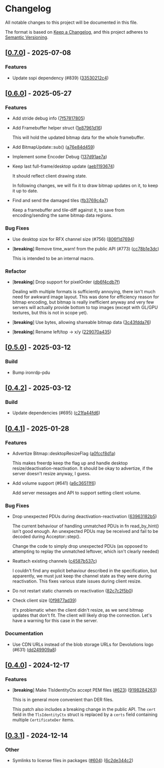 # Changelog

All notable changes to this project will be documented in this file.

The format is based on [Keep a Changelog](https://keepachangelog.com/en/1.0.0/),
and this project adheres to [Semantic Versioning](https://semver.org/spec/v2.0.0.html).


## [[0.7.0](https://github.com/Devolutions/IronRDP/compare/ironrdp-server-v0.6.1...ironrdp-server-v0.7.0)] - 2025-07-08

### <!-- 1 -->Features

- Update sspi dependency (#839) ([33530212c4](https://github.com/Devolutions/IronRDP/commit/33530212c42bf28c875ac078ed2408657831b417)) 

## [[0.6.0](https://github.com/Devolutions/IronRDP/compare/ironrdp-server-v0.5.0...ironrdp-server-v0.6.0)] - 2025-05-27

### <!-- 1 -->Features

- Add stride debug info ([7f57817805](https://github.com/Devolutions/IronRDP/commit/7f578178056282e590179a10cd1eedb8f4d9ad63)) 

- Add Framebuffer helper struct ([1e87961d16](https://github.com/Devolutions/IronRDP/commit/1e87961d1611ed31f58b407f208295c97c0d2944)) 

  This will hold the updated bitmap data for the whole framebuffer.

- Add BitmapUpdate::sub() ([a76e84d459](https://github.com/Devolutions/IronRDP/commit/a76e84d45927d61e21c27abcfa31c4f0c7a17bbf)) 

- Implement some Encoder Debug ([137d91ae7a](https://github.com/Devolutions/IronRDP/commit/137d91ae7a096170ada289d420785c8f5de0663b)) 

- Keep last full-frame/desktop update ([aeb1193674](https://github.com/Devolutions/IronRDP/commit/aeb1193674641846ae1873def8c84a62a59213d5)) 

  It should reflect client drawing state.
  
  In following changes, we will fix it to draw bitmap updates on it, to
  keep it up to date.

- Find and send the damaged tiles ([fb3769c4a7](https://github.com/Devolutions/IronRDP/commit/fb3769c4a7fce56e340df8c4b19f7d90cda93e50)) 

  Keep a framebuffer and tile-diff against it, to save from
  encoding/sending the same bitmap data regions.

### <!-- 4 -->Bug Fixes

- Use desktop size for RFX channel size (#756) ([806f1d7694](https://github.com/Devolutions/IronRDP/commit/806f1d7694313b1a59842af300a437ae2f6c2463)) 

- [**breaking**] Remove time_warn! from the public API (#773) ([cc78b1e3dc](https://github.com/Devolutions/IronRDP/commit/cc78b1e3dc1c554dd3fcf6494763caa00ba28ad7)) 

  This is intended to be an internal macro.

### Refactor

- [**breaking**] Drop support for pixelOrder ([db6f4cdb7f](https://github.com/Devolutions/IronRDP/commit/db6f4cdb7f379713979b930e8e1fa1a813ebecc4)) 

  Dealing with multiple formats is sufficiently annoying, there isn't much
  need for awkward image layout. This was done for efficiency reason for
  bitmap encoding, but bitmap is really inefficient anyway and very few
  servers will actually provide bottom to top images (except with GL/GPU
  textures, but this is not in scope yet).

- [**breaking**] Use bytes, allowing shareable bitmap data ([3c43fdda76](https://github.com/Devolutions/IronRDP/commit/3c43fdda76f4ef6413db4010471364d6b1be2798)) 

- [**breaking**] Rename left/top -> x/y ([229070a435](https://github.com/Devolutions/IronRDP/commit/229070a43554927a01541052a819fe3fcd32a913)) 


## [[0.5.0](https://github.com/Devolutions/IronRDP/compare/ironrdp-server-v0.4.2...ironrdp-server-v0.5.0)] - 2025-03-12

### <!-- 7 -->Build

- Bump ironrdp-pdu


## [[0.4.2](https://github.com/Devolutions/IronRDP/compare/ironrdp-server-v0.4.1...ironrdp-server-v0.4.2)] - 2025-03-12

### <!-- 7 -->Build

- Update dependencies (#695) ([c21fa44fd6](https://github.com/Devolutions/IronRDP/commit/c21fa44fd6f3c6a6b74788ff68e83133c1314caa)) 


## [[0.4.1](https://github.com/Devolutions/IronRDP/compare/ironrdp-server-v0.4.0...ironrdp-server-v0.4.1)] - 2025-01-28

### <!-- 1 -->Features

- Advertize Bitmap::desktopResizeFlag ([a0fccf8d1a](https://github.com/Devolutions/IronRDP/commit/a0fccf8d1a3eeab6c73ed7d9cdbb4342cca173c4)) 

  This makes freerdp keep the flag up and handle desktop
  resize/deactivation-reactivation. It should be okay to advertize,
  if the server doesn't resize anyway, I guess.

- Add volume support (#641) ([a6c36511f6](https://github.com/Devolutions/IronRDP/commit/a6c36511f6584f67b8c6e795c34d5007ec2b24a4)) 

  Add server messages and API to support setting client volume.

### <!-- 4 -->Bug Fixes

- Drop unexpected PDUs during deactivation-reactivation ([63963182b5](https://github.com/Devolutions/IronRDP/commit/63963182b5af6ad45dc638e93de4b8a0b565c7d3)) 

  The current behaviour of handling unmatched PDUs in fn read_by_hint()
  isn't good enough. An unexpected PDUs may be received and fail to be
  decoded during Acceptor::step().
  
  Change the code to simply drop unexpected PDUs (as opposed to attempting
  to replay the unmatched leftover, which isn't clearly needed)

- Reattach existing channels ([c4587b537c](https://github.com/Devolutions/IronRDP/commit/c4587b537c7c0a148e11bc365bc3df88e2c92312)) 

  I couldn't find any explicit behaviour described in the specification,
  but apparently, we must just keep the channel state as they were during
  reactivation. This fixes various state issues during client resize.

- Do not restart static channels on reactivation ([82c7c2f5b0](https://github.com/Devolutions/IronRDP/commit/82c7c2f5b08c44b1a4f6b04c13ad24d9e2ffa371)) 

- Check client size ([0f9877ad39](https://github.com/Devolutions/IronRDP/commit/0f9877ad3901b37f58406095e05f345fbc8a5eaa)) 

  It's problematic when the client didn't resize, as we send bitmap
  updates that don't fit. The client will likely drop the connection.
  Let's have a warning for this case in the server.

### <!-- 6 -->Documentation

- Use CDN URLs instead of the blob storage URLs for Devolutions logo (#631) ([dd249909a8](https://github.com/Devolutions/IronRDP/commit/dd249909a894004d4f728d30b3a4aa77a0f8193b)) 



## [[0.4.0](https://github.com/Devolutions/IronRDP/compare/ironrdp-server-v0.3.1...ironrdp-server-v0.4.0)] - 2024-12-17

### <!-- 1 -->Features

- [**breaking**] Make TlsIdentityCtx accept PEM files ([#623](https://github.com/Devolutions/IronRDP/pull/623)) ([9198284263](https://github.com/Devolutions/IronRDP/commit/9198284263e11706fed76310f796200b75111126)) 

  This is in general more convenient than DER files.

  This patch also includes a breaking change in the public API. 
  The `cert` field in the `TlsIdentityCtx` struct is replaced by a `certs` field containing multiple `CertificateDer` items.

## [[0.3.1](https://github.com/Devolutions/IronRDP/compare/ironrdp-server-v0.3.0...ironrdp-server-v0.3.1)] - 2024-12-14

### Other

- Symlinks to license files in packages ([#604](https://github.com/Devolutions/IronRDP/pull/604)) ([6c2de344c2](https://github.com/Devolutions/IronRDP/commit/6c2de344c2dd93ce9621834e0497ed7c3bfaf91a)) 

